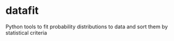 # datafit

Python tools to fit probability distributions to data and sort them by statistical criteria
